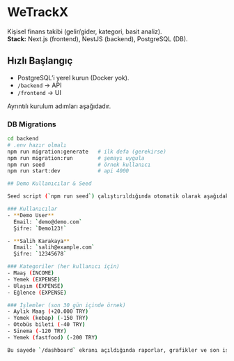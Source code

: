# WeTrackX

Kişisel finans takibi (gelir/gider, kategori, basit analiz).  
**Stack:** Next.js (frontend), NestJS (backend), PostgreSQL (DB).

## Hızlı Başlangıç
- PostgreSQL’i yerel kurun (Docker yok).
- `/backend` → API
- `/frontend` → UI

Ayrıntılı kurulum adımları aşağıdadır.

### DB Migrations
```bash
cd backend
# .env hazır olmalı
npm run migration:generate   # ilk defa (gerekirse)
npm run migration:run        # şemayı uygula
npm run seed                 # örnek kullanıcı
npm run start:dev            # api 4000

## Demo Kullanıcılar & Seed

Seed script (`npm run seed`) çalıştırıldığında otomatik olarak aşağıdaki demo kullanıcılar ve veriler oluşturulur:

### Kullanıcılar
- **Demo User**  
  Email: `demo@demo.com`  
  Şifre: `Demo123!`

- **Salih Karakaya**  
  Email: `salih@example.com`  
  Şifre: `12345678`

### Kategoriler (her kullanıcı için)
- Maaş (INCOME)
- Yemek (EXPENSE)
- Ulaşım (EXPENSE)
- Eğlence (EXPENSE)

### İşlemler (son 30 gün içinde örnek)
- Aylık Maaş (+20.000 TRY)
- Yemek (kebap) (-150 TRY)
- Otobüs bileti (-40 TRY)
- Sinema (-120 TRY)
- Yemek (fastfood) (-200 TRY)

Bu sayede `/dashboard` ekranı açıldığında raporlar, grafikler ve son işlemler hazır gelir.